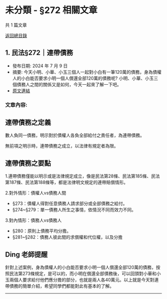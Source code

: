# 未分類 - §272 相關文章

共 1 篇文章

[返回總目錄](00_總目錄.md)

## 1. 民法§272｜連帶債務

- 發布日期: 2024 年 7 月 9 日
- 摘要: 今天小明、小華、小玉三個人一起對小白有一筆120萬的債務，身為債權人的小白能否要求小明一個人償還全部120萬的債務呢? 小明、小華、小玉三個債務人之間的關係又是如何，今天一起來了解一下吧。
- [原文連結](https://www.jasper-realestate.com/%e6%b0%91%e6%b3%95272%e9%80%a3%e5%b8%b6_%e5%82%b5%e5%8b%99/)

### 文章內容:

## 連帶債務之定義

數人負同一債務，明示對於債權人各負全部給付之責任者，為連帶債務。

無前項之明示時，連帶債務之成立，以法律有規定者為限。

## 連帶債務之要點

1.連帶債務僅能以明示或是法律規定成立，像是民法第28條、民法第185條、民法第187條、民法第188條等，都是法律明文規定的連帶賠償情形。

2.對外情形：債權人vs債務人間

- §273：債權人得對任意債務人請求部分或全部債務之給付。
- §274~§279：單一債務人所生之事情，依情況不同而效力不同。

3.對內情形：債務人vs債務人

- §280：原則上債務平均分擔。
- §281~§282：債務人彼此間的求償權和代位權，以及分擔

## Ding 老師提醒

針對上述案例，身為債權人的小白能否要求小明一個人償還全部120萬的債務，按照民法第273條規定，是可以的，而小明在償還全部債務後，可以回頭對小華和小玉兩個人要求給付他們應分擔的部分，也就是兩人各40萬元。以上就是今天對連帶債務的簡單介紹，希望同學們都能對此有基本的了解。

---

